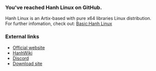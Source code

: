 ### You've reached Hanh Linux on GitHub. 
Hanh Linux is an Artix-based with pure x64 libraries Linux distribution.
<br>
For further infomation, check out: [Basic:Hanh Linux](https://github.com/hanhlinux/hanhlinux/wiki/Basic:Hanh-Linux)
### External links
- [Official website](https://hanhlinux.github.io)
- [HanhWiki](https://github.com/hanhlinux/hanhlinux/wiki)
- [Discord](https://discord.gg/ba8weSjQnF)
- [Download site](https://osdn.net/projects/hanhlinuxiso/)
